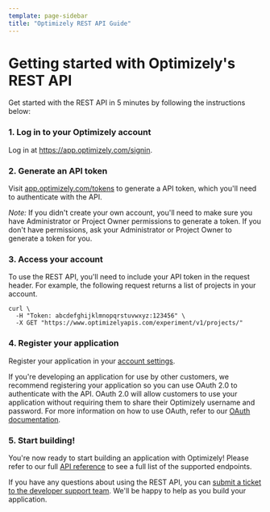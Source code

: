 ```yaml
---
template: page-sidebar
title: "Optimizely REST API Guide"
---
```


# Getting started with Optimizely's REST API

Get started with the REST API in 5 minutes by following the instructions below:

### 1. Log in to your Optimizely account

Log in at <a href="https://app.optimizely.com/signin" target="_blank">https://app.optimizely.com/signin</a>.

### 2. Generate an API token

Visit <a target="_blank" href="https://app.optimizely.com/tokens">app.optimizely.com/tokens</a> to generate a API token, which you'll need to authenticate with the API.

*Note:* If you didn't create your own account, you'll need to make sure you have Administrator or Project Owner permissions to generate a token. If you don't have permissions, ask your Administrator or Project Owner to generate a token for you.

### 3. Access your account

To use the REST API, you'll need to include your API token in the request header. For example, the following request returns a list of projects in your account.

```curl
curl \
  -H "Token: abcdefghijklmnopqrstuvwxyz:123456" \
  -X GET "https://www.optimizelyapis.com/experiment/v1/projects/"
```

### 4. Register your application

Register your application in your [account settings](http://app.optimizely.com/accountsettings/developer).

If you're developing an application for use by other customers, we recommend registering your application so you can use OAuth 2.0 to authenticate with the API. OAuth 2.0 will allow customers to use your application without requiring them to share their Optimizely username and password. For more information on how to use OAuth, refer to our [OAuth documentation](/rest/reference#oauth).

### 5. Start building!

You're now ready to start building an application with Optimizely! Please refer to our full [API reference](/rest/reference) to see a full list of the supported endpoints. 

If you have any questions about using the REST API, you can [submit a ticket to the developer support team](https://optimizely.com/support). We'll be happy to help as you build your application.
